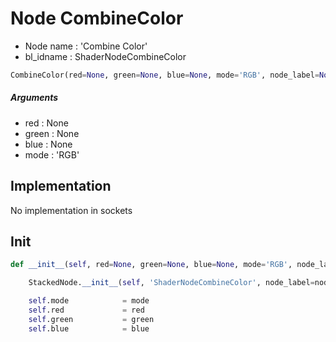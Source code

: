 # Node CombineColor

- Node name : 'Combine Color'
- bl_idname : ShaderNodeCombineColor


``` python
CombineColor(red=None, green=None, blue=None, mode='RGB', node_label=None, node_color=None)
```
##### Arguments

- red : None
- green : None
- blue : None
- mode : 'RGB'

## Implementation

No implementation in sockets

## Init

``` python
def __init__(self, red=None, green=None, blue=None, mode='RGB', node_label=None, node_color=None):

    StackedNode.__init__(self, 'ShaderNodeCombineColor', node_label=node_label, node_color=node_color)

    self.mode            = mode
    self.red             = red
    self.green           = green
    self.blue            = blue
```
